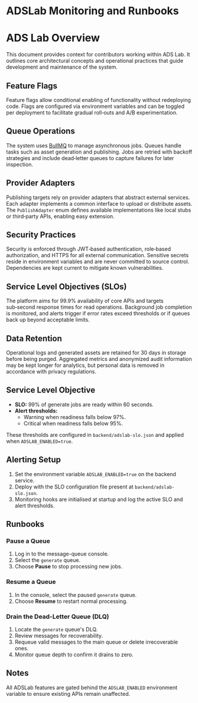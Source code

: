# ADSLab Monitoring and Runbooks

# ADS Lab Overview

This document provides context for contributors working within ADS Lab. It outlines core architectural concepts and operational practices that guide development and maintenance of the system.

## Feature Flags
Feature flags allow conditional enabling of functionality without redeploying code. Flags are configured via environment variables and can be toggled per deployment to facilitate gradual roll‑outs and A/B experimentation.

## Queue Operations
The system uses [BullMQ](https://docs.bullmq.io/) to manage asynchronous jobs. Queues handle tasks such as asset generation and publishing. Jobs are retried with backoff strategies and include dead‑letter queues to capture failures for later inspection.

## Provider Adapters
Publishing targets rely on provider adapters that abstract external services. Each adapter implements a common interface to upload or distribute assets. The `PublishAdapter` enum defines available implementations like local stubs or third‑party APIs, enabling easy extension.

## Security Practices
Security is enforced through JWT‑based authentication, role‑based authorization, and HTTPS for all external communication. Sensitive secrets reside in environment variables and are never committed to source control. Dependencies are kept current to mitigate known vulnerabilities.

## Service Level Objectives (SLOs)
The platform aims for 99.9% availability of core APIs and targets sub‑second response times for read operations. Background job completion is monitored, and alerts trigger if error rates exceed thresholds or if queues back up beyond acceptable limits.

## Data Retention
Operational logs and generated assets are retained for 30 days in storage before being purged. Aggregated metrics and anonymized audit information may be kept longer for analytics, but personal data is removed in accordance with privacy regulations.

## Service Level Objective
- **SLO:** 99% of generate jobs are ready within 60 seconds.
- **Alert thresholds:**
  - Warning when readiness falls below 97%.
  - Critical when readiness falls below 95%.

These thresholds are configured in `backend/adslab-slo.json` and applied when `ADSLAB_ENABLED=true`.

## Alerting Setup
1. Set the environment variable `ADSLAB_ENABLED=true` on the backend service.
2. Deploy with the SLO configuration file present at `backend/adslab-slo.json`.
3. Monitoring hooks are initialised at startup and log the active SLO and alert thresholds.

## Runbooks
### Pause a Queue
1. Log in to the message-queue console.
2. Select the `generate` queue.
3. Choose **Pause** to stop processing new jobs.

### Resume a Queue
1. In the console, select the paused `generate` queue.
2. Choose **Resume** to restart normal processing.

### Drain the Dead-Letter Queue (DLQ)
1. Locate the `generate` queue's DLQ.
2. Review messages for recoverability.
3. Requeue valid messages to the main queue or delete irrecoverable ones.
4. Monitor queue depth to confirm it drains to zero.

## Notes
All ADSLab features are gated behind the `ADSLAB_ENABLED` environment variable to ensure existing APIs remain unaffected.